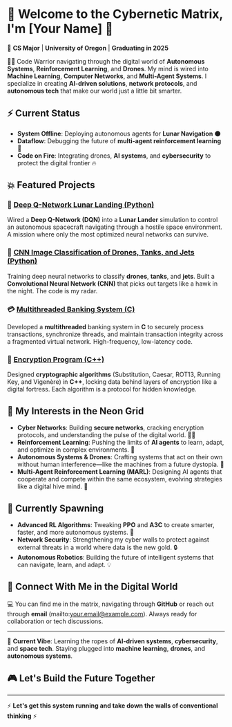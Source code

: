 # 🦾 Welcome to the Cybernetic Matrix, I'm [Your Name] 🔮

👾 **CS Major** | **University of Oregon** | **Graduating in 2025**

👨‍💻 Code Warrior navigating through the digital world of **Autonomous Systems**, **Reinforcement Learning**, and **Drones**. My mind is wired into **Machine Learning**, **Computer Networks**, and **Multi-Agent Systems**. I specialize in creating **AI-driven solutions**, **network protocols**, and **autonomous tech** that make our world just a little bit smarter.

## ⚡ Current Status

- **System Offline**: Deploying autonomous agents for **Lunar Navigation** 🌑
- **Dataflow**: Debugging the future of **multi-agent reinforcement learning** 🤖
- **Code on Fire**: Integrating drones, **AI systems**, and **cybersecurity** to protect the digital frontier 🔥

## 💥 Featured Projects

### 🚀 [Deep Q-Network Lunar Landing (Python)](https://github.com/yourusername/dqn-lunar-landing)
Wired a **Deep Q-Network (DQN)** into a **Lunar Lander** simulation to control an autonomous spacecraft navigating through a hostile space environment. A mission where only the most optimized neural networks can survive.

### 🤖 [CNN Image Classification of Drones, Tanks, and Jets (Python)](https://github.com/yourusername/cnn-image-classification)
Training deep neural networks to classify **drones**, **tanks**, and **jets**. Built a **Convolutional Neural Network (CNN)** that picks out targets like a hawk in the night. The code is my radar.

### 💳 [Multithreaded Banking System (C)](https://github.com/yourusername/multithreaded-banking)
Developed a **multithreaded** banking system in **C** to securely process transactions, synchronize threads, and maintain transaction integrity across a fragmented virtual network. High-frequency, low-latency code.

### 🔐 [Encryption Program (C++)](https://github.com/yourusername/encryption-cpp)
Designed **cryptographic algorithms** (Substitution, Caesar, ROT13, Running Key, and Vigenère) in **C++**, locking data behind layers of encryption like a digital fortress. Each algorithm is a protocol for hidden knowledge.

## 🚨 My Interests in the Neon Grid

- **Cyber Networks**: Building **secure networks**, cracking encryption protocols, and understanding the pulse of the digital world. 🕵️‍♂️
- **Reinforcement Learning**: Pushing the limits of **AI agents** to learn, adapt, and optimize in complex environments. 🤖
- **Autonomous Systems & Drones**: Crafting systems that act on their own without human interference—like the machines from a future dystopia. 🚁
- **Multi-Agent Reinforcement Learning (MARL)**: Designing AI agents that cooperate and compete within the same ecosystem, evolving strategies like a digital hive mind. 🧠

## 🔮 Currently Spawning

- **Advanced RL Algorithms**: Tweaking **PPO** and **A3C** to create smarter, faster, and more autonomous systems. 🧬
- **Network Security**: Strengthening my cyber walls to protect against external threats in a world where data is the new gold. 🔒
- **Autonomous Robotics**: Building the future of intelligent systems that can navigate, learn, and adapt. 💡

## 📡 Connect With Me in the Digital World

💻 You can find me in the matrix, navigating through **GitHub** or reach out through **email** (mailto:your.email@example.com). Always ready for collaboration or tech discussions. 

---

🔹 **Current Vibe**: Learning the ropes of **AI-driven systems**, **cybersecurity**, and **space tech**. Staying plugged into **machine learning**, **drones**, and **autonomous systems**.

## 🎮 Let's Build the Future Together

---

⚡ **Let's get this system running and take down the walls of conventional thinking** ⚡


<!--
**liamtbo/liamtbo** is a ✨ _special_ ✨ repository because its `README.md` (this file) appears on your GitHub profile.

Here are some ideas to get you started:

- 🔭 I’m currently working on ...
- 🌱 I’m currently learning ...
- 👯 I’m looking to collaborate on ...
- 🤔 I’m looking for help with ...
- 💬 Ask me about ...
- 📫 How to reach me: ...
- 😄 Pronouns: ...
- ⚡ Fun fact: ...
-->
